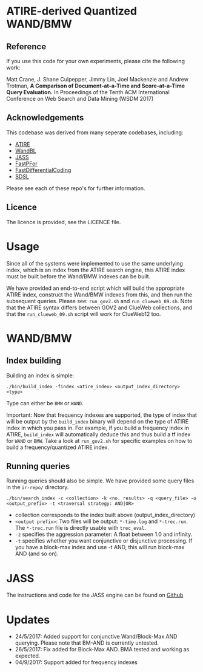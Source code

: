 ATIRE-derived Quantized WAND/BMW
======================

Reference
---------
If you use this code for your own experiments, please cite the following work:


Matt Crane, J. Shane Culpepper, Jimmy Lin, Joel Mackenzie and Andrew Trotman,
**A Comparison of Document-at-a-Time and Score-at-a-Time Query Evaluation.**
In Proceedings of the Tenth ACM International Conference on Web Search and Data Mining (WSDM 2017)

Acknowledgements
----------------
This codebase was derived from many seperate codebases, including:

- [ATIRE](https://github.com/snapbug/atire)
- [WandBL](https://github.com/jsc/WANDbl)
- [JASS](https://github.com/lintool/JASS)
- [FastPFor](https://github.com/lemire/FastPFor)
- [FastDifferentialCoding](https://github.com/lemire/FastDifferentialCoding)
- [SDSL](https://github.com/simongog/sdsl-lite)

Please see each of these repo's for further information.

Licence
-------
The licence is provided, see the LICENCE file.

Usage
=====
Since all of the systems were implemented to use the same underlying index,
which is an index from the ATIRE search engine, this ATIRE index must be 
built before the Wand/BMW indexes can be built.

We have provided an end-to-end script which will build the appropriate ATIRE
index, construct the Wand/BMW indexes from this, and then run the subsequent
queries. Please see: `run_gov2.sh` and `run_clueweb_09.sh`. 
Note that the ATIRE syntax differs between GOV2 and ClueWeb collections,
and that the `run_clueweb_09.sh` script will work for ClueWeb12 too.

WAND/BMW
========
Index building
--------------
Building an index is simple:

`./bin/build_index -findex <atire_index> <output_index_directory> <type>`

Type can either be `BMW` or `WAND`.

Important: Now that frequency indexes are supported, the type of index that will be output by
the `build_index` binary will depend on the type of ATIRE index in which you pass in. For example,
if you build a frequency index in ATIRE, `build_index` will automatically deduce this and thus
build a tf index for `WAND` or `BMW`. Take a look at `run_gov2.sh` for specific examples on
how to build a frequency/quantized ATIRE index.

Running queries
---------------
Running queries should also be simple. We have provided some query files in
the `ir-repo/` directory.

`./bin/search_index -c <collection> -k <no. results> -q <query_file> -o <output_prefix> -t <traversal strategy: AND|OR>`
- collection corresponds to the index built above (output_index_directory)
- `<output prefix>`: Two files will be output: `*-time.log` and `*-trec.run`.
The `*-trec.run` file is directly usable with `trec_eval`.
- `-z` specifies the aggression parameter: A float between 1.0 and infinity.
- `-t` specifies whether you want conjunctive or disjunctive processing. If you have a block-max index and use -t AND, this will run block-max AND (and so on).

JASS
====
The instructions and code for the JASS engine can be found on [Github](https://github.com/lintool/JASS)

Updates
=======
* 24/5/2017: Added support for conjunctive Wand/Block-Max AND querying. Please
note that BM-AND is currently untested.
* 26/5/2017: Fix added for Block-Max AND. BMA tested and working as expected.
* 04/9/2017: Support added for frequency indexes
